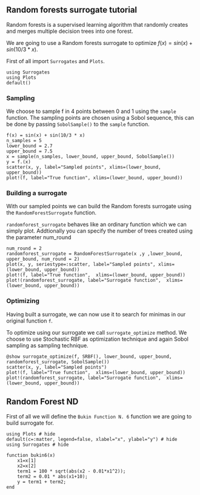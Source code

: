 ## Random forests surrogate tutorial

Random forests is a supervised learning algorithm that randomly creates and merges multiple decision trees into one forest.

We are going to use a Random forests surrogate to optimize $f(x)=sin(x)+sin(10/3 * x)$.

First of all import `Surrogates` and `Plots`.
```@example RandomForestSurrogate_tutorial
using Surrogates
using Plots
default()
```
### Sampling

We choose to sample f in 4 points between 0 and 1 using the `sample` function. The sampling points are chosen using a Sobol sequence, this can be done by passing `SobolSample()` to the `sample` function.

```@example RandomForestSurrogate_tutorial
f(x) = sin(x) + sin(10/3 * x)
n_samples = 5
lower_bound = 2.7
upper_bound = 7.5
x = sample(n_samples, lower_bound, upper_bound, SobolSample())
y = f.(x)
scatter(x, y, label="Sampled points", xlims=(lower_bound, upper_bound))
plot!(f, label="True function", xlims=(lower_bound, upper_bound))
```
### Building a surrogate

With our sampled points we can build the Random forests surrogate using the `RandomForestSurrogate` function.

`randomforest_surrogate` behaves like an ordinary function which we can simply plot. Addtionally you can specify the number of trees created
using the parameter num_round

```@example RandomForestSurrogate_tutorial
num_round = 2
randomforest_surrogate = RandomForestSurrogate(x ,y ,lower_bound, upper_bound, num_round = 2)
plot(x, y, seriestype=:scatter, label="Sampled points", xlims=(lower_bound, upper_bound))
plot!(f, label="True function",  xlims=(lower_bound, upper_bound))
plot!(randomforest_surrogate, label="Surrogate function",  xlims=(lower_bound, upper_bound))
```
### Optimizing
Having built a surrogate, we can now use it to search for minimas in our original function `f`.

To optimize using our surrogate we call `surrogate_optimize` method. We choose to use Stochastic RBF as optimization technique and again Sobol sampling as sampling technique.

```@example RandomForestSurrogate_tutorial
@show surrogate_optimize(f, SRBF(), lower_bound, upper_bound, randomforest_surrogate, SobolSample())
scatter(x, y, label="Sampled points")
plot!(f, label="True function",  xlims=(lower_bound, upper_bound))
plot!(randomforest_surrogate, label="Surrogate function",  xlims=(lower_bound, upper_bound))
```


## Random Forest ND

First of all we will define the `Bukin Function N. 6` function we are going to build surrogate for.

```@example RandomForestSurrogateND
using Plots # hide
default(c=:matter, legend=false, xlabel="x", ylabel="y") # hide
using Surrogates # hide

function bukin6(x)
    x1=x[1]
    x2=x[2]
    term1 = 100 * sqrt(abs(x2 - 0.01*x1^2));
    term2 = 0.01 * abs(x1+10);
    y = term1 + term2;
end
```
